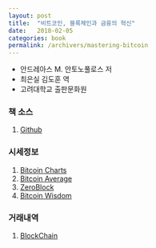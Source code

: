 ```yaml
---
layout: post
title:  "비트코인, 블록체인과 금융의 혁신"
date:   2018-02-05
categories: book
permalink: /archivers/mastering-bitcoin
---
```


* 안드레아스 M. 안토노풀로스 저
* 최은실 김도훈 역
* 고려대학교 출판문화원

### 책 소스 ###
1. [Github](https://github.com/bitcoinbook/bitcoinbook)

### 시세정보 ###
1. [Bitcoin Charts](https://bitcoincharts.com/)
2. [Bitcoin Average](https://bitcoinaverage.com/)
3. [ZeroBlock](https://zeroblock.com/)
4. [Bitcoin Wisdom](https://bitcoinwisdom.com/)

### 거래내역 ###
1. [BlockChain](https://blockchain.info/)



